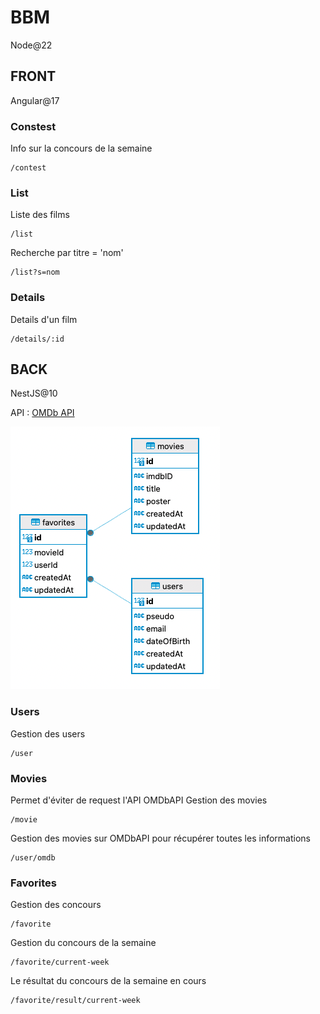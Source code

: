 # BBM

Node@22

## FRONT

Angular@17

### Constest

Info sur la concours de la semaine

```
/contest
```

### List

Liste des films

```
/list
```

Recherche par titre = 'nom'

```
/list?s=nom
```

### Details

Details d'un film

```
/details/:id
```

## BACK

NestJS@10

API : [OMDb API](https://www.omdbapi.com/)

![Schema BDD](schema_bdd.png)

### Users

Gestion des users

```
/user
```

### Movies

Permet d'éviter de request l'API OMDbAPI
Gestion des movies

```
/movie
```

Gestion des movies sur OMDbAPI pour récupérer toutes les informations

```
/user/omdb
```

### Favorites

Gestion des concours

```
/favorite
```

Gestion du concours de la semaine

```
/favorite/current-week
```

Le résultat du concours de la semaine en cours

```
/favorite/result/current-week
```
